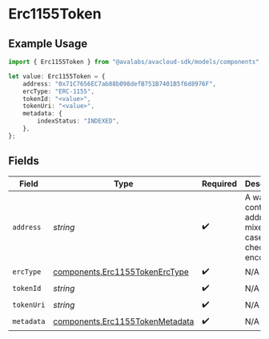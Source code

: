 # Erc1155Token

## Example Usage

```typescript
import { Erc1155Token } from "@avalabs/avacloud-sdk/models/components";

let value: Erc1155Token = {
    address: "0x71C7656EC7ab88b098defB751B7401B5f6d8976F",
    ercType: "ERC-1155",
    tokenId: "<value>",
    tokenUri: "<value>",
    metadata: {
        indexStatus: "INDEXED",
    },
};
```

## Fields

| Field                                                                              | Type                                                                               | Required                                                                           | Description                                                                        | Example                                                                            |
| ---------------------------------------------------------------------------------- | ---------------------------------------------------------------------------------- | ---------------------------------------------------------------------------------- | ---------------------------------------------------------------------------------- | ---------------------------------------------------------------------------------- |
| `address`                                                                          | *string*                                                                           | :heavy_check_mark:                                                                 | A wallet or contract address in mixed-case checksum encoding.                      | 0x71C7656EC7ab88b098defB751B7401B5f6d8976F                                         |
| `ercType`                                                                          | [components.Erc1155TokenErcType](../../models/components/erc1155tokenerctype.md)   | :heavy_check_mark:                                                                 | N/A                                                                                |                                                                                    |
| `tokenId`                                                                          | *string*                                                                           | :heavy_check_mark:                                                                 | N/A                                                                                |                                                                                    |
| `tokenUri`                                                                         | *string*                                                                           | :heavy_check_mark:                                                                 | N/A                                                                                |                                                                                    |
| `metadata`                                                                         | [components.Erc1155TokenMetadata](../../models/components/erc1155tokenmetadata.md) | :heavy_check_mark:                                                                 | N/A                                                                                |                                                                                    |